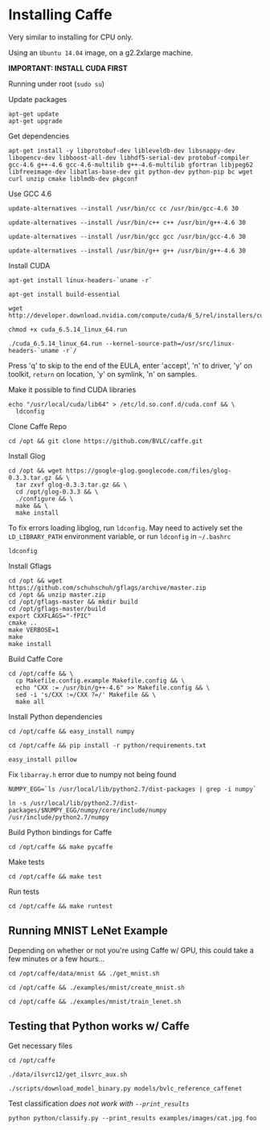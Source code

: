 # Installing Caffe 

Very similar to installing for CPU only.

Using an `Ubuntu 14.04` image, on a g2.2xlarge machine.

**IMPORTANT: INSTALL CUDA FIRST**

Running under root (`sudo su`)

Update packages

```
apt-get update
apt-get upgrade
```

Get dependencies
```
apt-get install -y libprotobuf-dev libleveldb-dev libsnappy-dev libopencv-dev libboost-all-dev libhdf5-serial-dev protobuf-compiler gcc-4.6 g++-4.6 gcc-4.6-multilib g++-4.6-multilib gfortran libjpeg62 libfreeimage-dev libatlas-base-dev git python-dev python-pip bc wget curl unzip cmake liblmdb-dev pkgconf
```

Use GCC 4.6
```
update-alternatives --install /usr/bin/cc cc /usr/bin/gcc-4.6 30

update-alternatives --install /usr/bin/c++ c++ /usr/bin/g++-4.6 30 

update-alternatives --install /usr/bin/gcc gcc /usr/bin/gcc-4.6 30 

update-alternatives --install /usr/bin/g++ g++ /usr/bin/g++-4.6 30
```

Install CUDA
```
apt-get install linux-headers-`uname -r`

apt-get install build-essential

wget http://developer.download.nvidia.com/compute/cuda/6_5/rel/installers/cuda_6.5.14_linux_64.run

chmod +x cuda_6.5.14_linux_64.run

./cuda_6.5.14_linux_64.run --kernel-source-path=/usr/src/linux-headers-`uname -r`/
```

Press 'q' to skip to the end of the EULA, enter 'accept', 'n' to driver, 'y' on toolkit, `return` on location, 'y' on symlink, 'n' on samples.

Make it possible to find CUDA libraries
```
echo "/usr/local/cuda/lib64" > /etc/ld.so.conf.d/cuda.conf && \
  ldconfig 
```

Clone Caffe Repo
```
cd /opt && git clone https://github.com/BVLC/caffe.git
```

Install Glog
```
cd /opt && wget https://google-glog.googlecode.com/files/glog-0.3.3.tar.gz && \
  tar zxvf glog-0.3.3.tar.gz && \
  cd /opt/glog-0.3.3 && \
  ./configure && \
  make && \
  make install
```

To fix errors loading libglog, run `ldconfig`. May need to actively set the `LD_LIBRARY_PATH` environment variable, or run `ldconfig` in `~/.bashrc`

```
ldconfig
```

Install Gflags
```
cd /opt && wget https://github.com/schuhschuh/gflags/archive/master.zip
cd /opt && unzip master.zip
cd /opt/gflags-master && mkdir build 
cd /opt/gflags-master/build
export CXXFLAGS="-fPIC" 
cmake .. 
make VERBOSE=1
make 
make install
```

Build Caffe Core
```
cd /opt/caffe && \
  cp Makefile.config.example Makefile.config && \
  echo "CXX := /usr/bin/g++-4.6" >> Makefile.config && \
  sed -i 's/CXX :=/CXX ?=/' Makefile && \
  make all
```

Install Python dependencies
```
cd /opt/caffe && easy_install numpy

cd /opt/caffe && pip install -r python/requirements.txt

easy_install pillow
```

Fix `libarray.h` error due to numpy not being found
```
NUMPY_EGG=`ls /usr/local/lib/python2.7/dist-packages | grep -i numpy`

ln -s /usr/local/lib/python2.7/dist-packages/$NUMPY_EGG/numpy/core/include/numpy /usr/include/python2.7/numpy
```

Build Python bindings for Caffe
```
cd /opt/caffe && make pycaffe
```

Make tests
```
cd /opt/caffe && make test
```

Run tests
```
cd /opt/caffe && make runtest
```

## Running MNIST LeNet Example

Depending on whether or not you're using Caffe w/ GPU, this could take a few minutes or a few hours...

```
cd /opt/caffe/data/mnist && ./get_mnist.sh

cd /opt/caffe && ./examples/mnist/create_mnist.sh

cd /opt/caffe && ./examples/mnist/train_lenet.sh
```


## Testing that Python works w/ Caffe

Get necessary files
```
cd /opt/caffe

./data/ilsvrc12/get_ilsvrc_aux.sh 

./scripts/download_model_binary.py models/bvlc_reference_caffenet
```

Test classification *does not work with `--print_results`*
```
python python/classify.py --print_results examples/images/cat.jpg foo
```
